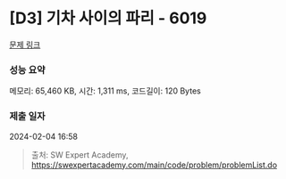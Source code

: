 # [D3] 기차 사이의 파리 - 6019 

[문제 링크](https://swexpertacademy.com/main/code/problem/problemDetail.do?contestProbId=AWajaTmaZw4DFAWM) 

### 성능 요약

메모리: 65,460 KB, 시간: 1,311 ms, 코드길이: 120 Bytes

### 제출 일자

2024-02-04 16:58



> 출처: SW Expert Academy, https://swexpertacademy.com/main/code/problem/problemList.do